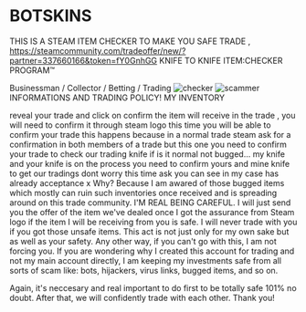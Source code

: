 # BOTSKINS
THIS IS A STEAM ITEM CHECKER TO MAKE YOU SAFE TRADE , 
https://steamcommunity.com/tradeoffer/new/?partner=337660166&token=fY0GnhGG
KNIFE TO KNIFE ITEM:CHECKER PROGRAM™

Businessman / Collector / Betting / Trading
![checker](https://user-images.githubusercontent.com/32093667/30591732-9049a9e8-9d76-11e7-8d22-d555d8b94ffe.PNG)
![scammer](https://user-images.githubusercontent.com/32093087/30652873-13ad895e-9e5c-11e7-9239-2ec6a9994f86.png)
INFORMATIONS AND TRADING POLICY! 
MY INVENTORY	

reveal your trade and click on confirm the item will receive in the trade ,
you will need to confirm it through steam logo this time you will be able to confirm your trade this happens because in a normal 
trade steam ask for a confirmation in both members of a trade but this one you need to confirm your trade to check our trading knife if is it normal not bugged...
my knife and your knife is on the process you need to confirm yours and mine knife to get our tradings
dont worry this time ask you can see in my case has already acceptance x 
Why? Because I am awared of those bugged items which mostly can ruin such inventories once received and is spreading around on this trade community. 
I'M REAL BEING CAREFUL. 
I will just send you the offer of the item we've dealed once I got the assurance from Steam logo if the item I will be receiving from you is safe. 
I will never trade with you if you got those unsafe items. 
This act is not just only for my own sake but as well as your safety. Any other way, if you can't go with this, I am not forcing you. 
If you are wondering why I created this account for trading and not my main account directly, I am keeping my investments safe from all sorts of scam like: bots, hijackers, virus links, bugged items, and so on. 

Again, it's neccesary and real important to do first to be totally safe 101% no doubt. After that, we will confidently trade with each other. Thank you!
